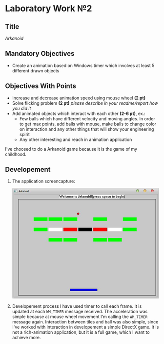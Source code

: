 Laboratory Work №2
==================

## Title
*Arkanoid*

## Mandatory Objectives
* Create an animation based on Windows timer which involves at least 5 different drawn objects

## Objectives With Points
* Increase and decrease animation speed using mouse wheel **(2 pt)**
* Solve flicking problem **(2 pt)** _please describe in your readme/report how you did it_
* Add animated objects which interact with each other **(2-6 pt)**, ex.:
  * Few balls which have different velocity and moving angles. In order to get max points, add balls with mouse, make balls to change color on interaction and any other things that will show your engineering spirit
  * Any other interesting and reach in animation application

I've choosed to do a Arkanoid game because it is the game of my childhood.

## Developement

1. The application screencapture:

    ![Screenshot1](https://raw.githubusercontent.com/TUM-FAF/FAF-121-Capastru-Andrei/master/WP/Lab4/screen.JPG)
    
2. Developement process
  I have used timer to call each frame. It is updated at each `WM_TIMER` message received. The acceleration was simple because at mouse wheel movement I'm calling the `WM_TIMER` message again. Interaction between tiles and ball was also simple, since I've worked with interaction in developement a simple DirectX game. It is not a rich-animation application, but it is a full game, which I want to achieve more. 
